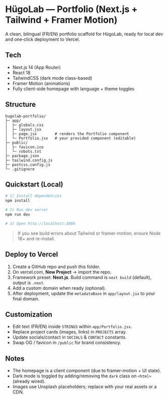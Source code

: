 # HügoLab — Portfolio (Next.js + Tailwind + Framer Motion)

A clean, bilingual (FR/EN) portfolio scaffold for HügoLab, ready for local dev and one‑click deployment to Vercel.

## Tech
- Next.js 14 (App Router)
- React 18
- TailwindCSS (dark mode class-based)
- Framer Motion (animations)
- Fully client-side homepage with language + theme toggles

## Structure
```
hugolab-portfolio/
├─ app/
│  ├─ globals.css
│  ├─ layout.jsx
│  ├─ page.jsx        # renders the Portfolio component
│  └─ Portfolio.jsx   # your provided component (editable)
├─ public/
│  ├─ favicon.ico
│  └─ robots.txt
├─ package.json
├─ tailwind.config.js
├─ postcss.config.js
└─ .gitignore
```

## Quickstart (Local)
```bash
# 1) Install dependencies
npm install

# 2) Run dev server
npm run dev

# 3) Open http://localhost:3000
```
> If you see build errors about Tailwind or framer-motion, ensure Node 18+ and re-install.

## Deploy to Vercel
1. Create a GitHub repo and push this folder.
2. On vercel.com, **New Project** → import the repo.
3. Framework preset: **Next.js**. Build command is `next build` (default), output is `.next`.
4. Add a custom domain when ready (optional).
5. After deployment, update the `metadataBase` in `app/layout.jsx` to your final domain.

## Customization
- Edit text (FR/EN) inside `STRINGS` within `app/Portfolio.jsx`.
- Replace project cards (images, links) in `PROJECTS` array.
- Update socials/contact in `SOCIALS` & `CONTACT` constants.
- Swap OG / favicon in `/public` for brand consistency.

## Notes
- The homepage is a client component (due to framer-motion + UI state).
- Dark mode is toggled by adding/removing the `dark` class on `<html>` (already wired).
- Images use Unsplash placeholders; replace with your real assets or a CDN.
